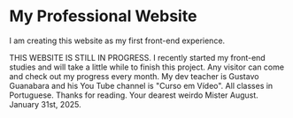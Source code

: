 # My Professional Website
 I am creating this website as my first front-end experience.

THIS WEBSITE IS STILL IN PROGRESS.
I recently started my front-end studies and will take a little while
to finish this project. Any visitor can come and check out my progress
every month. My dev teacher is Gustavo Guanabara and his You Tube channel
is "Curso em Vídeo". All classes in Portuguese.
Thanks for reading. Your dearest weirdo Mister August.
January 31st, 2025.